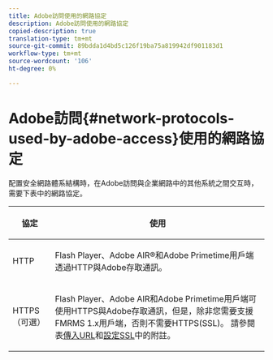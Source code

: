 ```yaml
---
title: Adobe訪問使用的網路協定
description: Adobe訪問使用的網路協定
copied-description: true
translation-type: tm+mt
source-git-commit: 89bdda1d4bd5c126f19ba75a819942df901183d1
workflow-type: tm+mt
source-wordcount: '106'
ht-degree: 0%

---
```



# Adobe訪問{#network-protocols-used-by-adobe-access}使用的網路協定

配置安全網路體系結構時，在Adobe訪問與企業網路中的其他系統之間交互時，需要下表中的網路協定。

<table frame="all" colsep="1" rowsep="1" class="+ topic/table adobe-d/table " id="table-itc-33z-n4"> 
 <thead class="- topic/thead "> 
  <tr rowsep="1" class="- topic/row "> 
   <th colname="1" class="- topic/entry entry"> <p class="- topic/p ">協定 </p> </th> 
   <th colname="2" class="- topic/entry entry"> <p class="- topic/p ">使用 </p> </th> 
  </tr> 
 </thead>
 <tbody class="- topic/tbody "> 
  <tr rowsep="1" class="- topic/row "> 
   <td colname="1" class="- topic/entry "> <p class="- topic/p ">HTTP </p> </td> 
   <td colname="2" class="- topic/entry "> <p class="- topic/p ">Flash Player、Adobe AIR®和Adobe Primetime用戶端透過HTTP與Adobe存取通訊。 </p> </td> 
  </tr> 
  <tr rowsep="0" class="- topic/row "> 
   <td colname="1" class="- topic/entry "> <p class="- topic/p ">HTTPS（可選） </p> </td> 
   <td colname="2" class="- topic/entry "> <p class="- topic/p ">Flash Player、Adobe AIR和Adobe Primetime用戶端可使用HTTPS與Adobe存取通訊，但是，除非您需要支援FMRMS 1.x用戶端，否則不需要HTTPS(SSL)。 請參閱表<a href="network-topology-firewall-rules.md" format="dita" scope="local">傳入URL</a>和<a href="network-topology-nw-protocols.md">設定SSL</a>中的附註。 </p> </td> 
  </tr> 
 </tbody> 
</table>